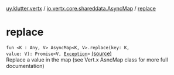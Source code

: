 [uy.klutter.vertx](../index.md) / [io.vertx.core.shareddata.AsyncMap](index.md) / [replace](.)


# replace
<code>fun <K : Any, V> AsyncMap<K, V>.replace(key: K, value: V): Promise<V, [Exception](http://docs.oracle.com/javase/6/docs/api/java/lang/Exception.html)></code> [(source)](https://github.com/kohesive/klutter/blob/master/vertx3-jdk8/src/main/kotlin/uy/klutter/vertx/VertxSharedData.kt#L208)<br/>
Replace a value in the map (see Vert.x AsncMap class for more full documentation)


